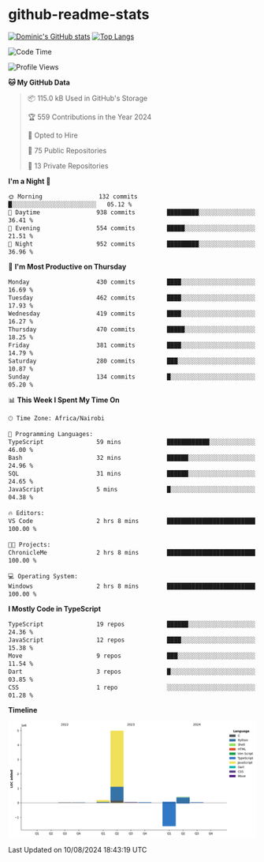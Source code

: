 # github-readme-stats
[![Dominic's GitHub stats](https://github-readme-stats.vercel.app/api?username=Domengo&show_icons=true)](https://github.com/anuraghazra/github-readme-stats)
[![Top Langs](https://github-readme-stats.vercel.app/api/top-langs/?username=Domengo&show_icons=true)](https://github.com/Domengo/github-readme-stats)

<!--START_SECTION:waka-->
![Code Time](http://img.shields.io/badge/Code%20Time-783%20hrs%2055%20mins-blue)

![Profile Views](http://img.shields.io/badge/Profile%20Views-0-blue)

**🐱 My GitHub Data** 

> 📦 115.0 kB Used in GitHub's Storage 
 > 
> 🏆 559 Contributions in the Year 2024
 > 
> 💼 Opted to Hire
 > 
> 📜 75 Public Repositories 
 > 
> 🔑 13 Private Repositories 
 > 
**I'm a Night 🦉** 

```text
🌞 Morning                132 commits         █░░░░░░░░░░░░░░░░░░░░░░░░   05.12 % 
🌆 Daytime                938 commits         █████████░░░░░░░░░░░░░░░░   36.41 % 
🌃 Evening                554 commits         █████░░░░░░░░░░░░░░░░░░░░   21.51 % 
🌙 Night                  952 commits         █████████░░░░░░░░░░░░░░░░   36.96 % 
```
📅 **I'm Most Productive on Thursday** 

```text
Monday                   430 commits         ████░░░░░░░░░░░░░░░░░░░░░   16.69 % 
Tuesday                  462 commits         ████░░░░░░░░░░░░░░░░░░░░░   17.93 % 
Wednesday                419 commits         ████░░░░░░░░░░░░░░░░░░░░░   16.27 % 
Thursday                 470 commits         █████░░░░░░░░░░░░░░░░░░░░   18.25 % 
Friday                   381 commits         ████░░░░░░░░░░░░░░░░░░░░░   14.79 % 
Saturday                 280 commits         ███░░░░░░░░░░░░░░░░░░░░░░   10.87 % 
Sunday                   134 commits         █░░░░░░░░░░░░░░░░░░░░░░░░   05.20 % 
```


📊 **This Week I Spent My Time On** 

```text
🕑︎ Time Zone: Africa/Nairobi

💬 Programming Languages: 
TypeScript               59 mins             ████████████░░░░░░░░░░░░░   46.00 % 
Bash                     32 mins             ██████░░░░░░░░░░░░░░░░░░░   24.96 % 
SQL                      31 mins             ██████░░░░░░░░░░░░░░░░░░░   24.65 % 
JavaScript               5 mins              █░░░░░░░░░░░░░░░░░░░░░░░░   04.38 % 

🔥 Editors: 
VS Code                  2 hrs 8 mins        █████████████████████████   100.00 % 

🐱‍💻 Projects: 
ChronicleMe              2 hrs 8 mins        █████████████████████████   100.00 % 

💻 Operating System: 
Windows                  2 hrs 8 mins        █████████████████████████   100.00 % 
```

**I Mostly Code in TypeScript** 

```text
TypeScript               19 repos            ██████░░░░░░░░░░░░░░░░░░░   24.36 % 
JavaScript               12 repos            ████░░░░░░░░░░░░░░░░░░░░░   15.38 % 
Move                     9 repos             ███░░░░░░░░░░░░░░░░░░░░░░   11.54 % 
Dart                     3 repos             █░░░░░░░░░░░░░░░░░░░░░░░░   03.85 % 
CSS                      1 repo              ░░░░░░░░░░░░░░░░░░░░░░░░░   01.28 % 
```



**Timeline**

![Lines of Code chart](https://raw.githubusercontent.com/Domengo/Domengo/main/assets/bar_graph.png)


 Last Updated on 10/08/2024 18:43:19 UTC
<!--END_SECTION:waka-->


